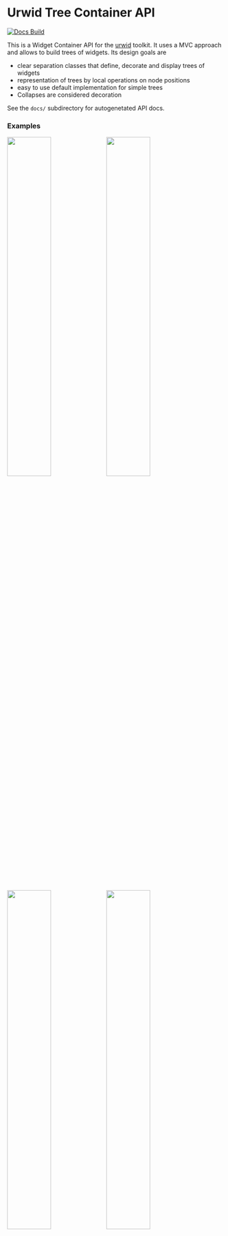 Urwid Tree Container API
========================
[![Docs Build][rtfd-img]][rtfd]

This is a Widget Container API for the [urwid](http://urwid.org/) toolkit.
It uses a MVC approach and allows to build trees of widgets.
Its design goals are

* clear separation classes that define, decorate and display trees of widgets
* representation of trees by local operations on node positions
* easy to use default implementation for simple trees
* Collapses are considered decoration

See the `docs/` subdirectory for autogenetated API docs.

### Examples

[<img src="docs/examples/example1.png" width="45%">](docs/examples/example1.py)
[<img src="docs/examples/example2.png" width="45%">](docs/examples/example2.arrows.py)
[<img src="docs/examples/example3.png" width="45%">](docs/examples/example3.collapse.py)
[<img src="docs/examples/example5.png" width="45%">](docs/examples/example5.nested.py)

[rtfd-img]: https://readthedocs.org/projects/urwidtrees/badge/
[rtfd]: https://urwidtrees.readthedocs.org/en/latest/
